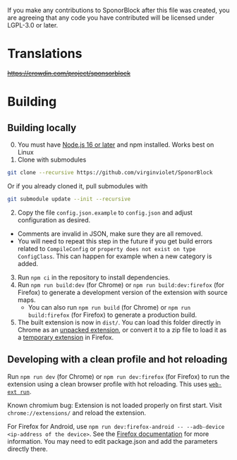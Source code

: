 If you make any contributions to SponorBlock after this file was created, you are agreeing that any code you have contributed will be licensed under LGPL-3.0 or later.

# Translations
~~https://crowdin.com/project/sponsorblock~~

# Building
## Building locally
0. You must have [Node.js 16 or later](https://nodejs.org/) and npm installed. Works best on Linux
1. Clone with submodules
  ```bash
  git clone --recursive https://github.com/virginviolet/SponorBlock
  ```
  Or if you already cloned it, pull submodules with
  ```bash
  git submodule update --init --recursive
  ```
2. Copy the file `config.json.example` to `config.json` and adjust configuration as desired.
  - Comments are invalid in JSON, make sure they are all removed.
  - You will need to repeat this step in the future if you get build errors related to `CompileConfig` or `property does not exist on type ConfigClass`. This can happen for example when a new category is added.
3. Run `npm ci` in the repository to install dependencies.
4. Run `npm run build:dev` (for Chrome) or `npm run build:dev:firefox` (for Firefox) to generate a development version of the extension with source maps.
    - You can also run `npm run build` (for Chrome) or `npm run build:firefox` (for Firefox) to generate a production build.
5. The built extension is now in `dist/`. You can load this folder directly in Chrome as an [unpacked extension](https://developer.chrome.com/docs/extensions/mv3/getstarted/#manifest), or convert it to a zip file to load it as a [temporary extension](https://developer.mozilla.org/docs/Tools/about:debugging#loading_a_temporary_extension) in Firefox.

## Developing with a clean profile and hot reloading
Run `npm run dev` (for Chrome) or `npm run dev:firefox` (for Firefox) to run the extension using a clean browser profile with hot reloading. This uses [`web-ext run`](https://extensionworkshop.com/documentation/develop/web-ext-command-reference/#commands).

Known chromium bug: Extension is not loaded properly on first start. Visit `chrome://extensions/` and reload the extension.

For Firefox for Android, use `npm run dev:firefox-android -- --adb-device <ip-address of the device>`. See the [Firefox documentation](https://extensionworkshop.com/documentation/develop/developing-extensions-for-firefox-for-android/#debug-your-extension) for more information. You may need to edit package.json and add the parameters directly there.

